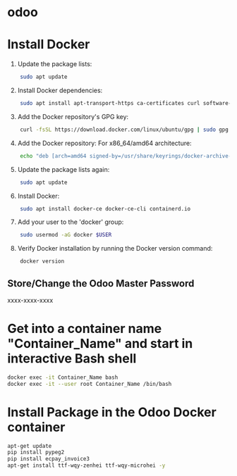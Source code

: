 # odoo
# Install Docker
1. Update the package lists:
```sh
    sudo apt update
```
2. Install Docker dependencies:
```sh
    sudo apt install apt-transport-https ca-certificates curl software-properties-common
```
3. Add the Docker repository's GPG key:
```sh
    curl -fsSL https://download.docker.com/linux/ubuntu/gpg | sudo gpg --dearmor -o /usr/share/keyrings/docker-archive-keyring.gpg
```
4. Add the Docker repository:
    For x86_64/amd64 architecture:
```sh
    echo "deb [arch=amd64 signed-by=/usr/share/keyrings/docker-archive-keyring.gpg] https://download.docker.com/linux/ubuntu $(lsb_release -cs) stable" | sudo tee /etc/apt/sources.list.d/docker.list > /dev/null
```
5. Update the package lists again:
```sh
    sudo apt update
```
6. Install Docker:
```sh
    sudo apt install docker-ce docker-ce-cli containerd.io
```
7. Add your user to the 'docker' group:
```sh
    sudo usermod -aG docker $USER
```
8. Verify Docker installation by running the Docker version command:
```sh
    docker version
```
## Store/Change the Odoo Master Password
xxxx-xxxx-xxxx

# Get into a container name "Container_Name" and start in interactive Bash shell
```sh
docker exec -it Container_Name bash
docker exec -it --user root Container_Name /bin/bash
```
# Install Package in the Odoo Docker container
```sh
apt-get update
pip install pypeg2
pip install ecpay_invoice3
apt-get install ttf-wqy-zenhei ttf-wqy-microhei -y
```
